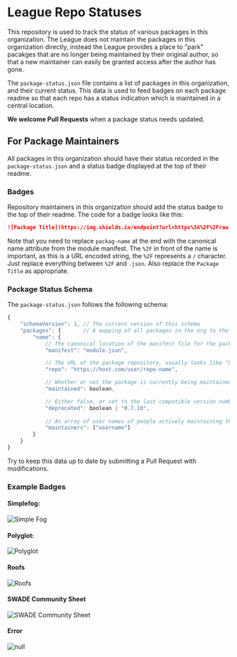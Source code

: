 # League Repo Statuses
This repository is used to track the status of various packages in this organization. The League does not maintain the packages in this organization directly, instead the League provides a place to "park" pacakges that are no longer being maintained by their original author, so that a new maintainer can easily be granted access after the author has gone.

The `package-status.json` file contains a list of packages in this organization, and their current status. This data is used to feed badges on each package readme so that each repo has a status indication which is maintained in a central location.

**We welcome Pull Requests** when a package status needs updated.

## For Package Maintainers
All packages in this organization should have their status recorded in the `package-status.json` and a status badge displayed at the top of their readme.

### Badges
Repository maintainers in this organization should add the status badge to the top of their readme. The code for a badge looks like this:

```md
![Package Title](https://img.shields.io/endpoint?url=https%3A%2F%2Fraw.githubusercontent.com%2FLeague-of-Foundry-Developers%2Fleague-repo-status%2Fshields-endpoint%2Fpackage-name.json)
```

Note that you need to replace `packag-name` at the end with the canonical name attribute from the module manifest. The `%2F` in front of the name is important, as this is a URL encoded string, the `%2F` represents a `/` character. Just replace everything between `%2F` and `.json`. Also replace the `Package Title` as appropriate.


### Package Status Schema
The `package-status.json` follows the following schema:

```js
{
	"schemaVersion": 1, // The current version of this schema
	"packages": {       // A mapping of all packages in the org to their canonical name (from their manifest)
		"name": {
			// The canonical location of the manifest file for the package - should be valid for installation
			"manifest": "module.json",

			// The URL of the package repository, usually looks like "https://github.com/username/repo-name"
			"repo": "https://host.com/user/repo-name",

			// Whether or not the package is currently being maintained
			"maintained": boolean,

			// Either false, or set to the last compatible version number if the package should no longer be maintained due to being too outdated/unneeded                  
			"deprecated": boolean | "0.7.10",
			
			// An array of user names of people actively maintaining the project.             
			"maintainers": ["username"]
		}
	}
}
```

Try to keep this data up to date by submitting a Pull Request with modifications.

### Example Badges

#### Simplefog:
![Simple Fog](https://img.shields.io/endpoint?url=https%3A%2F%2Fraw.githubusercontent.com%2FLeague-of-Foundry-Developers%2Fleague-repo-status%2Fshields-endpoint%2Fsimplefog.json)

#### Polyglot:
![Polyglot](https://img.shields.io/endpoint?url=https%3A%2F%2Fraw.githubusercontent.com%2FLeague-of-Foundry-Developers%2Fleague-repo-status%2Fshields-endpoint%2Fpolyglot.json)

#### Roofs
![Roofs](https://img.shields.io/endpoint?url=https%3A%2F%2Fraw.githubusercontent.com%2FLeague-of-Foundry-Developers%2Fleague-repo-status%2Fshields-endpoint%2Froofs.json)

#### SWADE Community Sheet
![SWADE Community Sheet](https://img.shields.io/endpoint?url=https%3A%2F%2Fraw.githubusercontent.com%2FLeague-of-Foundry-Developers%2Fleague-repo-status%2Fshields-endpoint%2Fswade-community-sheet.json)

#### Error
![null](https://img.shields.io/endpoint?url=https%3A%2F%2Fraw.githubusercontent.com%2FLeague-of-Foundry-Developers%2Fleague-repo-status%2Fshields-endpoint%2Fsome-other-module.json)